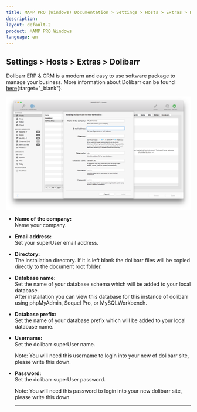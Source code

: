 ```yaml
---
title: MAMP PRO (Windows) Documentation > Settings > Hosts > Extras > Dolibarr
description: 
layout: default-2
product: MAMP PRO Windows
language: en
---
```


## Settings > Hosts > Extras > Dolibarr

Dolibarr ERP & CRM is a modern and easy to use software package to manage your business. More information about Dolibarr can be found [here](https://www.dolibarr.org){:target="_blank"}.

![MAMP](/en/MAMP-PRO-Mac/Settings/Hosts/Extras/Dolibarr/dolibarrExtra.png)

*  **Name of the company:**  
   Name your company.

*  **Email address:**  
   Set your superUser email address.  

*  **Directory:**  
   The installation directory. If it is left blank the dolibarr files will be copied directly to the document root folder.  

*  **Database name:**  
   Set the name of your database schema which will be added to your local database.  
   After installation you can view this database for this instance of dolibarr using phpMyAdmin, Sequel Pro, or MySQLWorkbench. 
 
*  **Database prefix:**  
   Set the name of your database prefix which will be added to your local database name.  
 
*  **Username:**  
   Set the dolibarr superUser name.
   <div class="alert" role="alert">
   Note: You will need this username to login into your new of dolibarr site, please write this down. 
   </div>

*  **Password:**  
   Set the dolibarr superUser password.  
   <div class="alert" role="alert">   
   Note: You will need this password to login into your new dolibarr site, please write this down.
   </div>
   
   ---


